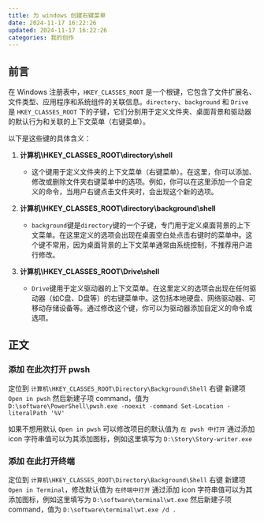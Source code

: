 ```yaml
---
title: 为 windows 创建右键菜单
date: 2024-11-17 16:22:26
updated: 2024-11-17 16:22:26
categories: 我的创作
---
```


## 前言

在 Windows 注册表中，`HKEY_CLASSES_ROOT` 是一个根键，它包含了文件扩展名、文件类型、应用程序和系统组件的关联信息。`directory`、`background` 和 `Drive` 是 `HKEY_CLASSES_ROOT` 下的子键，它们分别用于定义文件夹、桌面背景和驱动器的默认行为和关联的上下文菜单（右键菜单）。

以下是这些键的具体含义：

1. **计算机\HKEY_CLASSES_ROOT\directory\shell**
   - 这个键用于定义文件夹的上下文菜单（右键菜单）。在这里，你可以添加、修改或删除文件夹右键菜单中的选项。例如，你可以在这里添加一个自定义的命令，当用户右键点击文件夹时，会出现这个新的选项。

2. **计算机\HKEY_CLASSES_ROOT\directory\background\shell**
   - `background`键是`directory`键的一个子键，专门用于定义桌面背景的上下文菜单。在这里定义的选项会出现在桌面空白处点击右键时的菜单中。这个键不常用，因为桌面背景的上下文菜单通常由系统控制，不推荐用户进行修改。

3. **计算机\HKEY_CLASSES_ROOT\Drive\shell**
   - `Drive`键用于定义驱动器的上下文菜单。在这里定义的选项会出现在任何驱动器（如C盘、D盘等）的右键菜单中。这包括本地硬盘、网络驱动器、可移动存储设备等。通过修改这个键，你可以为驱动器添加自定义的命令或选项。

## 正文

### 添加 在此次打开 pwsh

定位到 `计算机\HKEY_CLASSES_ROOT\Directory\Background\Shell` 右键 新建项 `Open in pwsh`
然后新建子项 command，值为 `D:\software\PowerShell\pwsh.exe -noexit -command Set-Location -literalPath '%V'`

如果不想用默认 `Open in pwsh` 可以修改项目的默认值为 `在 pwsh 中打开`
通过添加 icon 字符串值可以为其添加图标，例如这里填写为 `D:\Story\Story-writer.exe`

### 添加 在此打开终端

定位到 `计算机\HKEY_CLASSES_ROOT\Directory\Background\Shell` 右键 新建项 `Open in Terminal`，修改默认值为 `在终端中打开`
通过添加 icon 字符串值可以为其添加图标，例如这里填写为 `D:\software\terminal\wt.exe`
然后新建子项 command，值为 `D:\software\terminal\wt.exe /d .`
